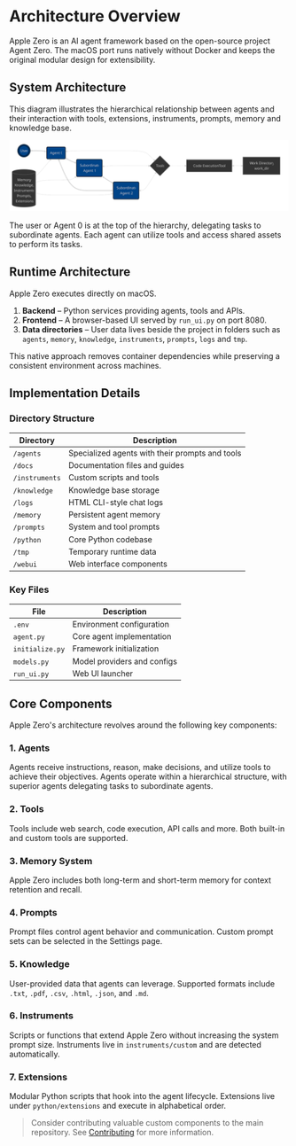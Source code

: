 # Architecture Overview

Apple Zero is an AI agent framework based on the open-source project Agent Zero. The macOS port runs natively without Docker and keeps the original modular design for extensibility.

## System Architecture
This diagram illustrates the hierarchical relationship between agents and their interaction with tools, extensions, instruments, prompts, memory and knowledge base.

![Apple Zero Architecture](res/arch-01.svg)

The user or Agent 0 is at the top of the hierarchy, delegating tasks to subordinate agents. Each agent can utilize tools and access shared assets to perform its tasks.

## Runtime Architecture
Apple Zero executes directly on macOS.

1. **Backend** – Python services providing agents, tools and APIs.
2. **Frontend** – A browser-based UI served by `run_ui.py` on port 8080.
3. **Data directories** – User data lives beside the project in folders such as `agents`, `memory`, `knowledge`, `instruments`, `prompts`, `logs` and `tmp`.

This native approach removes container dependencies while preserving a consistent environment across machines.

## Implementation Details

### Directory Structure
| Directory | Description |
| --- | --- |
| `/agents` | Specialized agents with their prompts and tools |
| `/docs` | Documentation files and guides |
| `/instruments` | Custom scripts and tools |
| `/knowledge` | Knowledge base storage |
| `/logs` | HTML CLI-style chat logs |
| `/memory` | Persistent agent memory |
| `/prompts` | System and tool prompts |
| `/python` | Core Python codebase |
| `/tmp` | Temporary runtime data |
| `/webui` | Web interface components |

### Key Files
| File | Description |
| --- | --- |
| `.env` | Environment configuration |
| `agent.py` | Core agent implementation |
| `initialize.py` | Framework initialization |
| `models.py` | Model providers and configs |
| `run_ui.py` | Web UI launcher |

## Core Components
Apple Zero's architecture revolves around the following key components:

### 1. Agents
Agents receive instructions, reason, make decisions, and utilize tools to achieve their objectives. Agents operate within a hierarchical structure, with superior agents delegating tasks to subordinate agents.

### 2. Tools
Tools include web search, code execution, API calls and more. Both built-in and custom tools are supported.

### 3. Memory System
Apple Zero includes both long-term and short-term memory for context retention and recall.

### 4. Prompts
Prompt files control agent behavior and communication. Custom prompt sets can be selected in the Settings page.

### 5. Knowledge
User-provided data that agents can leverage. Supported formats include `.txt`, `.pdf`, `.csv`, `.html`, `.json`, and `.md`.

### 6. Instruments
Scripts or functions that extend Apple Zero without increasing the system prompt size. Instruments live in `instruments/custom` and are detected automatically.

### 7. Extensions
Modular Python scripts that hook into the agent lifecycle. Extensions live under `python/extensions` and execute in alphabetical order.

> Consider contributing valuable custom components to the main repository. See [Contributing](contribution.md) for more information.
